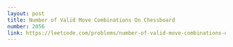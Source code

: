 ```yaml
---
layout: post
title: Number of Valid Move Combinations On Chessboard
number: 2056
link: https://leetcode.com/problems/number-of-valid-move-combinations-on-chessboard
---
```


